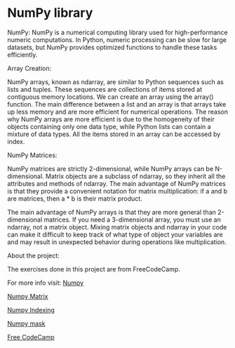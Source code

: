 
# NumPy library



NumPy:
NumPy is a numerical computing library used for high-performance numeric computations. In Python, numeric processing can be slow for large datasets, but NumPy provides optimized functions to handle these tasks efficiently.

Array Creation:

NumPy arrays, known as ndarray, are similar to Python sequences such as lists and tuples. These sequences are collections of items stored at contiguous memory locations. We can create an array using the array() function. The main difference between a list and an array is that arrays take up less memory and are more efficient for numerical operations. The reason why NumPy arrays are more efficient is due to the homogeneity of their objects containing only one data type, while Python lists can contain a mixture of data types. All the items stored in an array can be accessed by index.

NumPy Matrices:

NumPy matrices are strictly 2-dimensional, while NumPy arrays can be N-dimensional. Matrix objects are a subclass of ndarray, so they inherit all the attributes and methods of ndarray. The main advantage of NumPy matrices is that they provide a convenient notation for matrix multiplication: if a and b are matrices, then a * b is their matrix product.

The main advantage of NumPy arrays is that they are more general than 2-dimensional matrices. If you need a 3-dimensional array, you must use an ndarray, not a matrix object. Mixing matrix objects and ndarray in your code can make it difficult to keep track of what type of object your variables are and may result in unexpected behavior during operations like multiplication.

About the project: 

The exercises done in this project are from FreeCodeCamp. 

For more info visit: 
[Numpy](https://numpy.org/doc/stable/user/basics.creation.html)

[Numpy Matrix](https://numpy.org/doc/stable/reference/generated/numpy.matrix.html)

[Numpy Indexing](https://www.geeksforgeeks.org/how-exactly-does-indexing-works-in-arrays/)

[Numpy mask](https://numpy.org/doc/stable/reference/maskedarray.generic.html)


[Free CodeCamp](https://www.freecodecamp.org)
